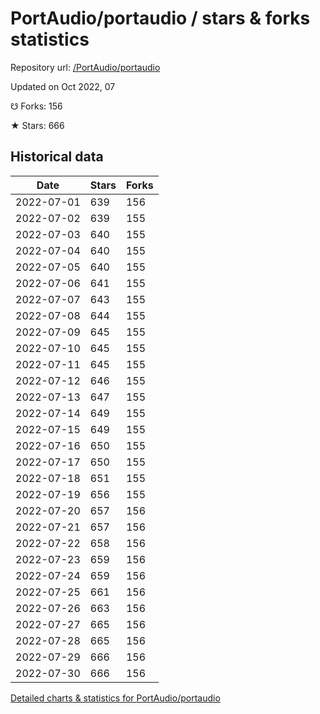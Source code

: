 # PortAudio/portaudio / stars & forks statistics

Repository url: [/PortAudio/portaudio](https://github.com/PortAudio/portaudio)

Updated on Oct 2022, 07

☋ Forks: 156

★ Stars: 666

## Historical data
| Date | Stars | Forks |
|------|-------|-------|
| 2022-07-01 | 639 | 156 | 
| 2022-07-02 | 639 | 155 | 
| 2022-07-03 | 640 | 155 | 
| 2022-07-04 | 640 | 155 | 
| 2022-07-05 | 640 | 155 | 
| 2022-07-06 | 641 | 155 | 
| 2022-07-07 | 643 | 155 | 
| 2022-07-08 | 644 | 155 | 
| 2022-07-09 | 645 | 155 | 
| 2022-07-10 | 645 | 155 | 
| 2022-07-11 | 645 | 155 | 
| 2022-07-12 | 646 | 155 | 
| 2022-07-13 | 647 | 155 | 
| 2022-07-14 | 649 | 155 | 
| 2022-07-15 | 649 | 155 | 
| 2022-07-16 | 650 | 155 | 
| 2022-07-17 | 650 | 155 | 
| 2022-07-18 | 651 | 155 | 
| 2022-07-19 | 656 | 155 | 
| 2022-07-20 | 657 | 156 | 
| 2022-07-21 | 657 | 156 | 
| 2022-07-22 | 658 | 156 | 
| 2022-07-23 | 659 | 156 | 
| 2022-07-24 | 659 | 156 | 
| 2022-07-25 | 661 | 156 | 
| 2022-07-26 | 663 | 156 | 
| 2022-07-27 | 665 | 156 | 
| 2022-07-28 | 665 | 156 | 
| 2022-07-29 | 666 | 156 | 
| 2022-07-30 | 666 | 156 | 


[Detailed charts & statistics for PortAudio/portaudio](https://reviewgithub.com/rep/PortAudio/portaudio)

